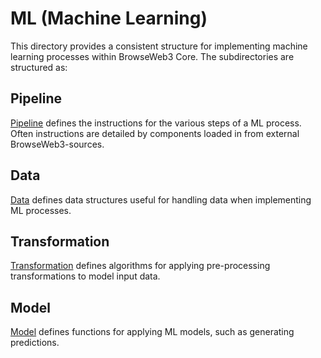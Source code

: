 # ML (Machine Learning)

This directory provides a consistent structure for implementing machine learning processes within BrowseWeb3 Core. The subdirectories are structured as:

## Pipeline

[Pipeline](pipeline/README.md) defines the instructions for the various steps of a ML process. Often instructions are detailed by components loaded in from external BrowseWeb3-sources.

## Data

[Data](data/README.md) defines data structures useful for handling data when implementing ML processes.

## Transformation

[Transformation](transformation/README.md) defines algorithms for applying pre-processing transformations to model input data.

## Model

[Model](model/README.md) defines functions for applying ML models, such as generating predictions.
